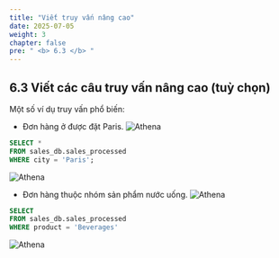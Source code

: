 ```yaml
---
title: "Viết truy vấn nâng cao"
date: 2025-07-05
weight: 3
chapter: false
pre: " <b> 6.3 </b> "
---
```


## 6.3 Viết các câu truy vấn nâng cao (tuỳ chọn)
Một số ví dụ truy vấn phổ biến:
- Đơn hàng ở được đặt Paris.
![Athena](../../images/06/063/1.png?featherlight=false&width=90pc)
```sql
SELECT *
FROM sales_db.sales_processed
WHERE city = 'Paris';
```
![Athena](../../images/06/063/2.png?featherlight=false&width=90pc)
- Đơn hàng thuộc nhóm sản phẩm nước uống. 
![Athena](../../images/06/063/3.png?featherlight=false&width=90pc)
```sql
SELECT 
FROM sales_db.sales_processed
WHERE product = 'Beverages'
```
![Athena](../../images/06/063/4.png?featherlight=false&width=90pc)
